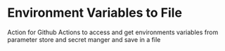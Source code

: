# Environment Variables to File
Action for Github Actions to access and get environments variables from parameter store and secret manger and save in a file
